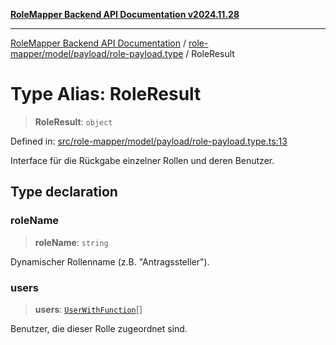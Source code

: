 [**RoleMapper Backend API Documentation v2024.11.28**](../../../../../README.md)

***

[RoleMapper Backend API Documentation](../../../../../modules.md) / [role-mapper/model/payload/role-payload.type](../README.md) / RoleResult

# Type Alias: RoleResult

> **RoleResult**: `object`

Defined in: [src/role-mapper/model/payload/role-payload.type.ts:13](https://github.com/FlowCraft-AG/RoleMapper/blob/2b9cb86a69a058eebb4388dc6380ab3f35004bd1/backend/src/role-mapper/model/payload/role-payload.type.ts#L13)

Interface für die Rückgabe einzelner Rollen und deren Benutzer.

## Type declaration

### roleName

> **roleName**: `string`

Dynamischer Rollenname (z.B. "Antragssteller").

### users

> **users**: [`UserWithFunction`](UserWithFunction.md)[]

Benutzer, die dieser Rolle zugeordnet sind.
